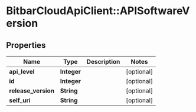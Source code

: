 # BitbarCloudApiClient::APISoftwareVersion

## Properties
Name | Type | Description | Notes
------------ | ------------- | ------------- | -------------
**api_level** | **Integer** |  | [optional] 
**id** | **Integer** |  | [optional] 
**release_version** | **String** |  | [optional] 
**self_uri** | **String** |  | [optional] 


